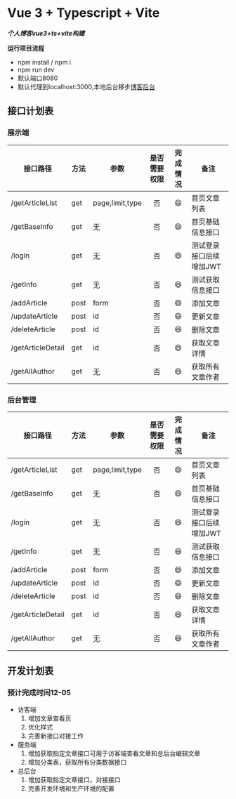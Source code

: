 # Vue 3 + Typescript + Vite

***个人博客vue3+ts+vite构建***

**运行项目流程**
- npm install / npm i
- npm run dev
- 默认端口8080
- 默认代理到localhost:3000,本地后台移步[博客后台](https://github.com/Aliuyanfeng/express-blog)

## 接口计划表

### 展示端
|接口路径|方法|参数|是否需要权限|完成情况|备注|
--------|----|---|:----:|:------:|----------|
|/getArticleList|get|page,limit,type|否|😄|首页文章列表
|/getBaseInfo|get|无|否|😄|首页基础信息接口
|/login|get|无|否|😄|测试登录接口后续增加JWT
|/getInfo|get|无|否|😄|测试获取信息接口
|/addArticle|post|form|否|😄|添加文章
|/updateArticle|post|id|否|😄|更新文章
|/deleteArticle|post|id|否|😄|删除文章
|/getArticleDetail|get|id|否|😄|获取文章详情
|/getAllAuthor|get|无|否|😄|获取所有文章作者

### 后台管理
|接口路径|方法|参数|是否需要权限|完成情况|备注|
--------|----|---|:----:|:------:|----------|
|/getArticleList|get|page,limit,type|否|😄|首页文章列表
|/getBaseInfo|get|无|否|😄|首页基础信息接口
|/login|get|无|否|😄|测试登录接口后续增加JWT
|/getInfo|get|无|否|😄|测试获取信息接口
|/addArticle|post|form|否|😄|添加文章
|/updateArticle|post|id|否|😄|更新文章
|/deleteArticle|post|id|否|😄|删除文章
|/getArticleDetail|get|id|否|😄|获取文章详情
|/getAllAuthor|get|无|否|😄|获取所有文章作者



## 开发计划表
### 预计完成时间12-05
- 访客端
    1. 增加文章查看页 
    2. 优化样式
    3. 完善新接口对接工作
- 服务端
    1. 增加获取指定文章接口可用于访客端查看文章和总后台编辑文章
    2. 增加分类表，获取所有分类数据接口
- 总后台
    1. 增加获取指定文章接口，对接接口
    2. 完善开发环境和生产环境的配置






